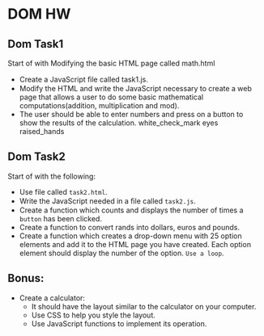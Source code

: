 # DOM HW

## Dom Task1
Start of with Modifying the basic HTML page called math.html
- Create a JavaScript ﬁle called task1.js.
- Modify the HTML and write the JavaScript necessary to create a web page that allows a user to do some basic mathematical computations(addition, multiplication and mod).
- The user should be able to enter numbers and press on a button to show the results of the calculation.
white_check_mark
eyes
raised_hands

## Dom Task2
Start of with the following:
- Use file called `task2.html`.
- Write the JavaScript needed in a ﬁle called `task2.js`.
- Create a function which counts and displays the number of times a `button` has been clicked.
- Create a function to convert rands into dollars, euros and pounds.
- Create a function which creates a drop-down menu with 25 option elements and add it to the HTML page you have created. Each option element should display the number of the option. `Use a loop`.

## Bonus:
- Create a calculator:
	- It should have the layout similar to the calculator on your computer.
    - Use CSS to help you style the layout.
    - Use JavaScript functions to implement its operation.

